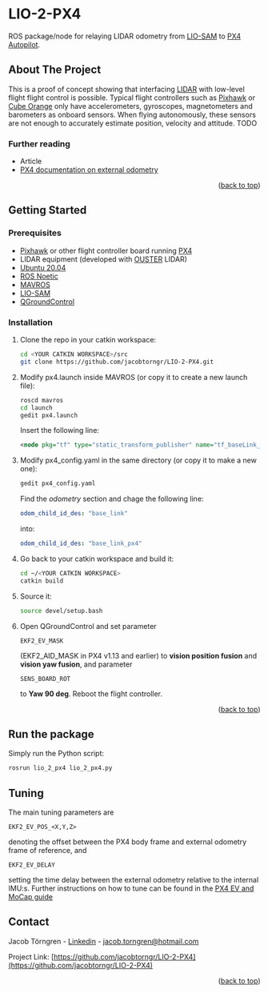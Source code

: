 # LIO-2-PX4
ROS package/node for relaying LIDAR odometry from [LIO-SAM](https://github.com/TixiaoShan/LIO-SAM) to [PX4 Autopilot](https://px4.io/).

<a name="readme-top"></a>


<!-- ABOUT THE PROJECT -->
## About The Project
This is a proof of concept showing that interfacing [LIDAR](https://en.wikipedia.org/wiki/Lidar) with low-level flight flight control is possible.
Typical flight controllers such as [Pixhawk](https://pixhawk.org/) or [Cube Orange](https://www.cubepilot.com/#/home)
only have accelerometers, gyroscopes, magnetometers and barometers as onboard sensors.
When flying autonomously, these sensors are not enough to accurately estimate position, velocity and
attitude. TODO

### Further reading
* Article
* [PX4 documentation on external odometry](https://docs.px4.io/main/en/ros/external_position_estimation.html)


<p align="right">(<a href="#readme-top">back to top</a>)</p>


<!-- GETTING STARTED -->
## Getting Started

### Prerequisites 
* [Pixhawk](https://pixhawk.org/) or other flight controller board running [PX4](https://px4.io/)
* LIDAR equipment (developed with [OUSTER](https://ouster.com/) LIDAR)
* [Ubuntu 20.04](https://releases.ubuntu.com/focal/)
* [ROS Noetic](https://docs.px4.io/main/en/ros/mavros_installation.html)
* [MAVROS](https://docs.px4.io/main/en/ros/mavros_installation.html)
* [LIO-SAM](https://github.com/TixiaoShan/LIO-SAM)
* [QGroundControl](http://qgroundcontrol.com/)

### Installation
1. Clone the repo in your catkin workspace:
   ```sh
   cd <YOUR CATKIN WORKSPACE>/src
   git clone https://github.com/jacobtorngr/LIO-2-PX4.git
   ```
2. Modify px4.launch inside MAVROS (or copy it to create a new launch file):
   ```sh
   roscd mavros
   cd launch
   gedit px4.launch
   ```
   Insert the following line:
   ```xml
   <node pkg="tf" type="static_transform_publisher" name="tf_baseLink_externalPoseChildFrame" args="0 0 0 -1.57079632679 0 0 base_link base_link_px4 1000"/>
   ```
3. Modify px4_config.yaml in the same directory (or copy it to make a new one):
   ```sh
   gedit px4_config.yaml
   ```
   Find the <em>odometry</em> section and chage the following line:
   ```yaml
   odom_child_id_des: "base_link"
   ```
   into:
   ```yaml
   odom_child_id_des: "base_link_px4"
   ```
4. Go back to your catkin workspace and build it:
   ```sh
   cd ~/<YOUR CATKIN WORKSPACE>
   catkin build
   ```
5. Source it:
   ```sh
   source devel/setup.bash
   ```
6. Open QGroundControl and set parameter
   ```
   EKF2_EV_MASK
   ```
   (EKF2_AID_MASK in PX4 v1.13 and earlier) to **vision position fusion** and **vision yaw fusion**, and parameter
      ```
   SENS_BOARD_ROT
   ```
   to **Yaw 90 deg**. Reboot the flight controller.

<p align="right">(<a href="#readme-top">back to top</a>)</p>

## Run the package
  Simply run the Python script:
   ```sh
   rosrun lio_2_px4 lio_2_px4.py
   ```

## Tuning
The main tuning parameters are
```
EKF2_EV_POS_<X,Y,Z>
```
denoting the offset between the PX4 body frame and external odometry frame of reference, and
```
EKF2_EV_DELAY
```
setting the time delay between the external odometry relative to the internal IMU:s. Further instructions on how to tune can be found in the [PX4 EV and MoCap guide](https://docs.px4.io/main/en/ros/external_position_estimation.html)


<!-- CONTACT -->
## Contact

Jacob Törngren - [Linkedin](https://linkedin.com/in/jacobtorngren) - jacob.torngren@hotmail.com

Project Link: [https://github.com/jacobtorngr/LIO-2-PX4](https://github.com/jacobtorngr/LIO-2-PX4)

<p align="right">(<a href="#readme-top">back to top</a>)</p>


